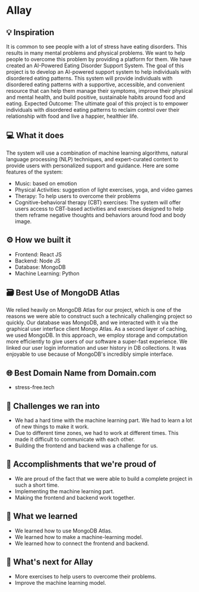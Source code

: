 # Allay

## 💡 Inspiration

It is common to see people with a lot of stress have eating disorders. This results in many mental problems and physical problems. We want to help people to overcome this problem by providing a platform for them. We have created an AI-Powered Eating Disorder Support System. The goal of this project is to develop an AI-powered support system to help individuals with disordered eating patterns. This system will provide individuals with disordered eating patterns with a supportive, accessible, and convenient resource that can help them manage their symptoms, improve their physical and mental health, and build positive, sustainable habits around food and eating.
Expected Outcome: The ultimate goal of this project is to empower individuals with disordered eating patterns to reclaim control over their relationship with food and live a happier, healthier life.

## 💻 What it does

The system will use a combination of machine learning algorithms, natural language processing (NLP) techniques, and expert-curated content to provide users with personalized support and guidance. Here are some features of the system:
- Music: based on emotion
- Physical Activities: suggestion of light exercises, yoga, and video games 
- Therapy: To help users to overcome their problems
- Cognitive-behavioral therapy (CBT) exercises: The system will offer users access to CBT-based activities and exercises designed to help them reframe negative thoughts and behaviors around food and body image.


## ⚙️ How we built it

- Frontend: React JS
- Backend: Node JS
- Database: MongoDB
- Machine Learning: Python


## 🗃️ Best Use of MongoDB Atlas

We relied heavily on MongoDB Atlas for our project, which is one of the reasons we were able to construct such a technically challenging project so quickly. Our database was MongoDB, and we interacted with it via the graphical user interface client Mongo Atlas. As a second layer of caching, we used MongoDB. In this approach, we employ storage and computation more efficiently to give users of our software a super-fast experience. We linked our user login information and user history in DB collections. It was enjoyable to use because of MongoDB's incredibly simple interface.

## 🌐 Best Domain Name from Domain.com

- stress-free.tech

## 🧠 Challenges we ran into

- We had a hard time with the machine learning part. We had to learn a lot of new things to make it work.
- Due to different time zones, we had to work at different times. This made it difficult to communicate with each other.
- Building the frontend and backend was a challenge for us.

## 🏅 Accomplishments that we're proud of

- We are proud of the fact that we were able to build a complete project in such a short time.
- Implementing the machine learning part.
- Making the frontend and backend work together.

## 📖 What we learned

- We learned how to use MongoDB Atlas.
- We learned how to make a machine-learning model.
- We learned how to connect the frontend and backend.

## 🚀 What's next for Allay

- More exercises to help users to overcome their problems.
- Improve the machine learning model.

